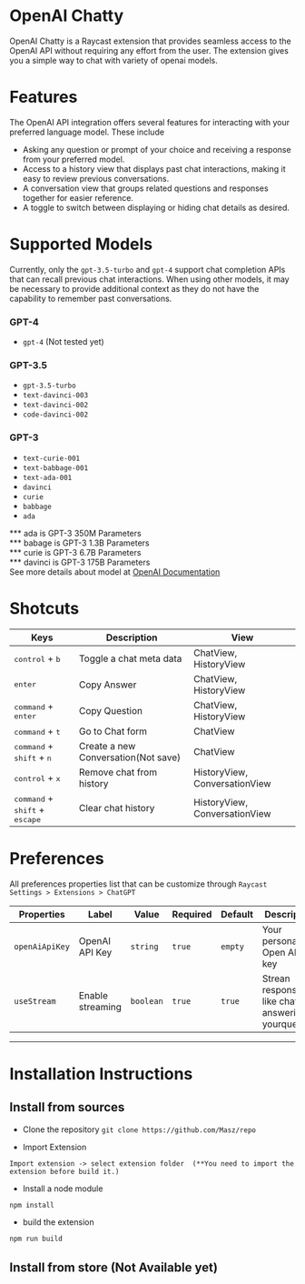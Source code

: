 # OpenAI Chatty
OpenAI Chatty is a Raycast extension that provides seamless access to the OpenAI API without requiring any effort from the user.
The extension gives you a simple way to chat with variety of openai models.

# Features
The OpenAI API integration offers several features for interacting with your preferred language model. These include

- Asking any question or prompt of your choice and receiving a response from your preferred model.
- Access to a history view that displays past chat interactions, making it easy to review previous conversations.
- A conversation view that groups related questions and responses together for easier reference.
- A toggle to switch between displaying or hiding chat details as desired.

# Supported Models

Currently, only the `gpt-3.5-turbo` and `gpt-4` support chat completion APIs that can recall previous chat interactions. When using other models, it may be necessary to provide additional context as they do not have the capability to remember past conversations.


### GPT-4

- `gpt-4` (Not tested yet)

### GPT-3.5

- `gpt-3.5-turbo`
- `text-davinci-003`
- `text-davinci-002`
- `code-davinci-002`

### GPT-3

- `text-curie-001`
- `text-babbage-001`
- `text-ada-001`
- `davinci`
- `curie`
- `babbage`
- `ada`

*** ada is GPT-3 350M Parameters <br/>
*** babage is GPT-3 1.3B Parameters <br/>
*** curie is GPT-3 6.7B Parameters <br/>
*** davinci is GPT-3 175B Parameters<br/>
See more details about model at [OpenAI Documentation](https://platform.openai.com/docs/introduction)

# Shotcuts

| Keys                                                      | Description                         | View                          |
| ---------------------------------------------------       | ----------------------------------- | ----------------------------- |
| <kbd>control</kbd> + <kbd>b</kbd>                         | Toggle a chat meta data             | ChatView, HistoryView         |
| <kbd>enter</kbd>                                          | Copy Answer                         | ChatView, HistoryView         |
| <kbd>command</kbd> + <kbd>enter</kbd>                     | Copy Question                       | ChatView, HistoryView         |
| <kbd>command</kbd> + <kbd>t</kbd>                         | Go to Chat form                     | ChatView                      |
| <kbd>command</kbd> + <kbd>shift</kbd> + <kbd>n</kbd>      | Create a new Conversation(Not save) | ChatView                      |
| <kbd>control</kbd> +  <kbd>x</kbd>                        | Remove chat from history            | HistoryView, ConversationView |
| <kbd>command</kbd> + <kbd>shift</kbd> + <kbd>escape</kbd> | Clear chat history                  | HistoryView, ConversationView |

# Preferences

All preferences properties list that can be customize through `Raycast Settings > Extensions > ChatGPT`

| Properties     | Label            | Value     | Required | Default | Description                                         |
| -------------- | ---------------- | --------- | -------- | ------- | --------------------------------------------------- |
| `openAiApiKey` | OpenAI API Key   | `string`  | `true`   | `empty` | Your personal Open AI API key                       |
| `useStream`    | Enable streaming | `boolean` | `true`   | `true`  | Strean response like chatgpt answering yourquestion |

---

# Installation Instructions

## Install from sources

- Clone the repository
```git clone https://github.com/Masz/repo```

- Import Extension 
```
Import extension -> select extension folder  (**You need to import the extension before build it.)
```

- Install a node module 
```bash
npm install 
```

- build the extension
```bash
npm run build
```

## Install from store (Not Available yet)
        
    